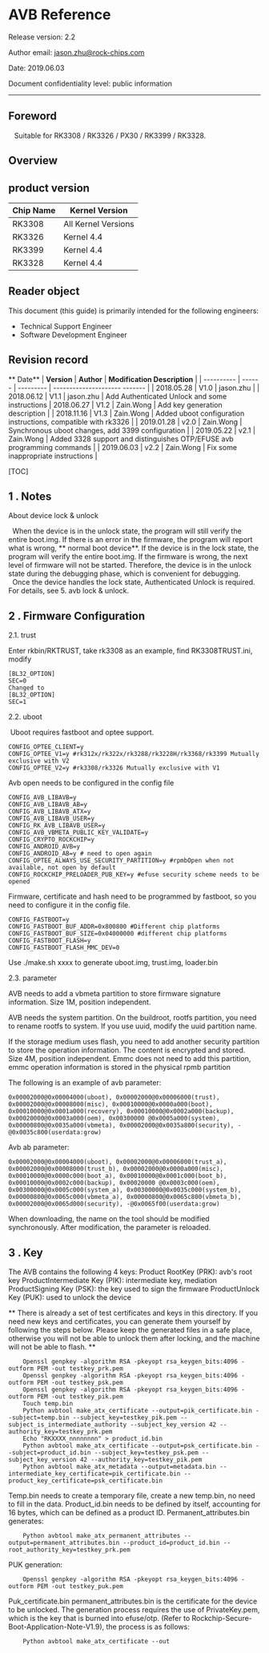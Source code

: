 # **AVB Reference**

Release version: 2.2

Author email: jason.zhu@rock-chips.com

Date: 2019.06.03

Document confidentiality level: public information

------

## **Foreword**

   Suitable for RK3308 / RK3326 / PX30 / RK3399 / RK3328.

## **Overview**

## **product version**

| **Chip Name** | **Kernel Version** |
| -------- | -------- |
| RK3308 | All Kernel Versions |
| RK3326 | Kernel 4.4 |
| RK3399 | Kernel 4.4 |
| RK3328 | Kernel 4.4 |

## **Reader object**

This document (this guide) is primarily intended for the following engineers:

- Technical Support Engineer
- Software Development Engineer

## **Revision record**

** Date** | **Version** | **Author** | **Modification Description** |
| ---------- | ------ | --------- | --------------------- ------- |
| 2018.05.28 | V1.0 | jason.zhu | |
2018.06.12 | V1.1 | jason.zhu | Add Authenticated Unlock and some instructions |
2018.06.27 | V1.2 | Zain.Wong | Add key generation description |
| 2018.11.16 | V1.3 | Zain.Wong | Added uboot configuration instructions, compatible with rk3326 |
| 2019.01.28 | v2.0 | Zain.Wong | Synchronous uboot changes, add 3399 configuration |
| 2019.05.22 | v2.1 | Zain.Wong | Added 3328 support and distinguishes OTP/EFUSE avb programming commands |
| 2019.06.03 | v2.2 | Zain.Wong | Fix some inappropriate instructions |

[TOC]

## 1 . Notes

About device lock & unlock

  When the device is in the unlock state, the program will still verify the entire boot.img. If there is an error in the firmware, the program will report what is wrong, ** normal boot device**. If the device is in the lock state, the program will verify the entire boot.img. If the firmware is wrong, the next level of firmware will not be started. Therefore, the device is in the unlock state during the debugging phase, which is convenient for debugging.
  Once the device handles the lock state, Authenticated Unlock is required. For details, see 5. avb lock & unlock.

## 2 . Firmware Configuration

2.1. trust

Enter rkbin/RKTRUST, take rk3308 as an example, find RK3308TRUST.ini, modify

```
[BL32_OPTION]
SEC=0
Changed to
[BL32_OPTION]
SEC=1
```

2.2. uboot

 Uboot requires fastboot and optee support.

```
CONFIG_OPTEE_CLIENT=y
CONFIG_OPTEE_V1=y #rk312x/rk322x/rk3288/rk3228H/rk3368/rk3399 Mutually exclusive with V2
CONFIG_OPTEE_V2=y #rk3308/rk3326 Mutually exclusive with V1
```

Avb open needs to be configured in the config file

```
CONFIG_AVB_LIBAVB=y
CONFIG_AVB_LIBAVB_AB=y
CONFIG_AVB_LIBAVB_ATX=y
CONFIG_AVB_LIBAVB_USER=y
CONFIG_RK_AVB_LIBAVB_USER=y
CONFIG_AVB_VBMETA_PUBLIC_KEY_VALIDATE=y
CONFIG_CRYPTO_ROCKCHIP=y
CONFIG_ANDROID_AVB=y
CONFIG_ANDROID_AB=y # need to open again
CONFIG_OPTEE_ALWAYS_USE_SECURITY_PARTITION=y #rpmbOpen when not available, not open by default
CONFIG_ROCKCHIP_PRELOADER_PUB_KEY=y #efuse security scheme needs to be opened
```

Firmware, certificate and hash need to be programmed by fastboot, so you need to configure it in the config file.

```
CONFIG_FASTBOOT=y
CONFIG_FASTBOOT_BUF_ADDR=0x800800 #Different chip platforms
CONFIG_FASTBOOT_BUF_SIZE=0x04000000 #different chip platforms
CONFIG_FASTBOOT_FLASH=y
CONFIG_FASTBOOT_FLASH_MMC_DEV=0
```

Use ./make.sh xxxx to generate uboot.img, trust.img, loader.bin

2.3. parameter

AVB needs to add a vbmeta partition to store firmware signature information. Size 1M, position independent.

AVB needs the system partition. On the buildroot, rootfs partition, you need to rename rootfs to system. If you use uuid, modify the uuid partition name.

If the storage medium uses flash, you need to add another security partition to store the operation information. The content is encrypted and stored. Size 4M, position independent. Emmc does not need to add this partition, emmc operation information is stored in the physical rpmb partition

The following is an example of avb parameter:
~~~
0x00002000@0x00004000(uboot), 0x00002000@0x00006000(trust), 0x00002000@0x00008000(misc), 0x00010000@0x0000a000(boot), 0x00010000@0x0001a000(recovery), 0x00010000@0x0002a000(backup), 0x00020000@0x0003a000(oem), 0x00300000 @0x0005a000(system), 0x00000800@0x0035a000(vbmeta), 0x00002000@0x0035a800(security), -@0x0035c800(userdata:grow)
~~~

Avb ab parameter:
~~~
0x00002000@0x00004000(uboot), 0x00002000@0x00006000(trust_a), 0x00002000@0x00008000(trust_b), 0x00002000@0x0000a000(misc), 0x00010000@0x0000c000(boot_a), 0x00010000@0x0001c000(boot_b), 0x00010000@0x0002c000(backup), 0x00020000 @0x0003c000(oem), 0x00300000@0x0005c000(system_a), 0x00300000@0x0035c000(system_b), 0x00000800@0x0065c000(vbmeta_a), 0x00000800@0x0065c800(vbmeta_b), 0x00002000@0x0065d000(security), -@0x0065f00(userdata:grow)
~~~

When downloading, the name on the tool should be modified synchronously. After modification, the parameter is reloaded.

## 3 . Key

The AVB contains the following 4 keys:
Product RootKey (PRK): avb's root key
ProductIntermediate Key (PIK): intermediate key, mediation
ProductSigning Key (PSK): the key used to sign the firmware
ProductUnlock Key (PUK): used to unlock the device

** There is already a set of test certificates and keys in this directory. If you need new keys and certificates, you can generate them yourself by following the steps below.
Please keep the generated files in a safe place, otherwise you will not be able to unlock them after locking, and the machine will not be able to flash. **

~~~
    Openssl genpkey -algorithm RSA -pkeyopt rsa_keygen_bits:4096 -outform PEM -out testkey_prk.pem
    Openssl genpkey -algorithm RSA -pkeyopt rsa_keygen_bits:4096 -outform PEM -out testkey_psk.pem
    Openssl genpkey -algorithm RSA -pkeyopt rsa_keygen_bits:4096 -outform PEM -out testkey_pik.pem
    Touch temp.bin
    Python avbtool make_atx_certificate --output=pik_certificate.bin --subject=temp.bin --subject_key=testkey_pik.pem --subject_is_intermediate_authority --subject_key_version 42 --authority_key=testkey_prk.pem
    Echo "RKXXXX_nnnnnnnn" > product_id.bin
    Python avbtool make_atx_certificate --output=psk_certificate.bin --subject=product_id.bin --subject_key=testkey_psk.pem --subject_key_version 42 --authority_key=testkey_pik.pem
    Python avbtool make_atx_metadata --output=metadata.bin --intermediate_key_certificate=pik_certificate.bin --product_key_certificate=psk_certificate.bin
~~~

Temp.bin needs to create a temporary file, create a new temp.bin, no need to fill in the data.
Product_id.bin needs to be defined by itself, accounting for 16 bytes, which can be defined as a product ID.
Permanent_attributes.bin generates:

~~~
    Python avbtool make_atx_permanent_attributes --output=permanent_attributes.bin --product_id=product_id.bin --root_authority_key=testkey_prk.pem
~~~

PUK generation:
~~~
    Openssl genpkey -algorithm RSA -pkeyopt rsa_keygen_bits:4096 -outform PEM -out testkey_puk.pem
~~~

Puk_certificate.bin permanent_attributes.bin is the certificate for the device to be unlocked.
The generation process requires the use of PrivateKey.pem, which is the key that is burned into efuse/otp.
(Refer to Rockchip-Secure-Boot-Application-Note-V1.9), the process is as follows:
~~~
    Python avbtool make_atx_certificate --out
